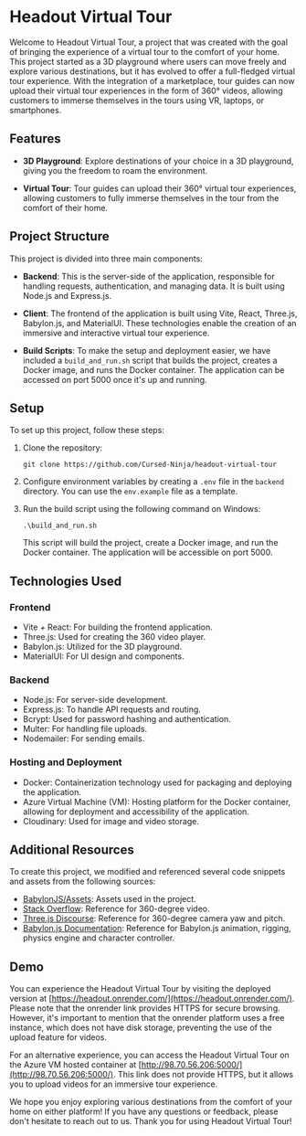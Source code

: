 # Headout Virtual Tour

Welcome to Headout Virtual Tour, a project that was created with the goal of bringing the experience of a virtual tour to the comfort of your home. This project started as a 3D playground where users can move freely and explore various destinations, but it has evolved to offer a full-fledged virtual tour experience. With the integration of a marketplace, tour guides can now upload their virtual tour experiences in the form of 360° videos, allowing customers to immerse themselves in the tours using VR, laptops, or smartphones.

## Features

- **3D Playground**: Explore destinations of your choice in a 3D playground, giving you the freedom to roam the environment.

- **Virtual Tour**: Tour guides can upload their 360° virtual tour experiences, allowing customers to fully immerse themselves in the tour from the comfort of their home.

## Project Structure

This project is divided into three main components:

- **Backend**: This is the server-side of the application, responsible for handling requests, authentication, and managing data. It is built using Node.js and Express.js.

- **Client**: The frontend of the application is built using Vite, React, Three.js, Babylon.js, and MaterialUI. These technologies enable the creation of an immersive and interactive virtual tour experience.

- **Build Scripts**: To make the setup and deployment easier, we have included a `build_and_run.sh` script that builds the project, creates a Docker image, and runs the Docker container. The application can be accessed on port 5000 once it's up and running.

## Setup

To set up this project, follow these steps:

1. Clone the repository:
    ```
    git clone https://github.com/Cursed-Ninja/headout-virtual-tour
    ```

2. Configure environment variables by creating a `.env` file in the `backend` directory. You can use the `env.example` file as a template.

3. Run the build script using the following command on Windows:

    ```
    .\build_and_run.sh
    ```

   This script will build the project, create a Docker image, and run the Docker container. The application will be accessible on port 5000.

## Technologies Used

### Frontend

- Vite + React: For building the frontend application.
- Three.js: Used for creating the 360 video player.
- Babylon.js: Utilized for the 3D playground.
- MaterialUI: For UI design and components.

### Backend

- Node.js: For server-side development.
- Express.js: To handle API requests and routing.
- Bcrypt: Used for password hashing and authentication.
- Multer: For handling file uploads.
- Nodemailer: For sending emails.

### Hosting and Deployment

- Docker: Containerization technology used for packaging and deploying the application.
- Azure Virtual Machine (VM): Hosting platform for the Docker container, allowing for deployment and accessibility of the application.
- Cloudinary: Used for image and video storage.


## Additional Resources

To create this project, we modified and referenced several code snippets and assets from the following sources:

- [BabylonJS/Assets](https://github.com/BabylonJS/Assets): Assets used in the project.
- [Stack Overflow](https://stackoverflow.com/questions/73819644/three-js-360-video-camera-controls-api?rq=3): Reference for 360-degree video.
- [Three.js Discourse](https://discourse.threejs.org/t/rotation-to-basic-0-360-pitch-roll-yaw/37325): Reference for 360-degree camera yaw and pitch.
- [Babylon.js Documentation](https://doc.babylonjs.com/features/featuresDeepDive/animation/animatedCharacter): Reference for Babylon.js animation, rigging, physics engine and character controller.

## Demo

You can experience the Headout Virtual Tour by visiting the deployed version at [https://headout.onrender.com/](https://headout.onrender.com/). Please note that the onrender link provides HTTPS for secure browsing. However, it's important to mention that the onrender platform uses a free instance, which does not have disk storage, preventing the use of the upload feature for videos.

For an alternative experience, you can access the Headout Virtual Tour on the Azure VM hosted container at [http://98.70.56.206:5000/](http://98.70.56.206:5000/). This link does not provide HTTPS, but it allows you to upload videos for an immersive tour experience.

We hope you enjoy exploring various destinations from the comfort of your home on either platform! If you have any questions or feedback, please don't hesitate to reach out to us. Thank you for using Headout Virtual Tour!
